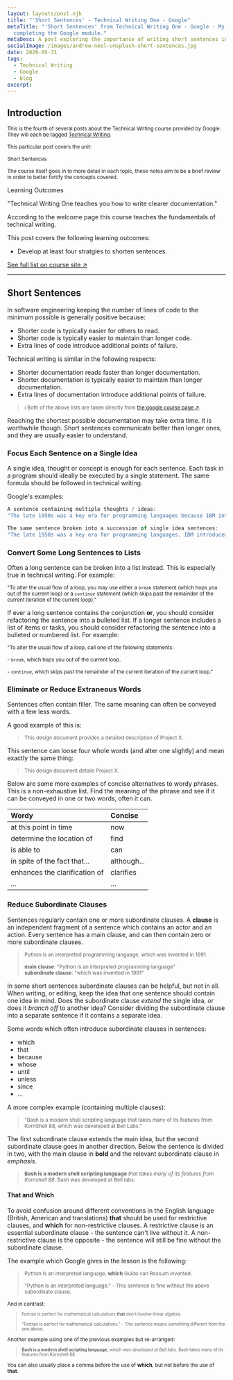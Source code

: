 ```yaml
---
layout: layouts/post.njk
title: "'Short Sentences' - Technical Writing One - Google"
metaTitle: "'Short Sentences' from Technical Writing One - Google - My experience
  completing the Google module."
metaDesc: A post exploring the importance of writing short sentences in technical writing. It covers a section of the technical writing one module provided by Google - written by Zachary Parsons.
socialImage: /images/andrew-neel-unsplash-short-sentences.jpg
date: 2020-05-31
tags:
  - Technical Writing
  - Google
  - blog
excerpt: 
---
```


## Introduction

<small>This is the fourth of several posts about the Technical Writing course provided by Google. They will each be tagged [Technical Writing](https://zacharyparsons.co.uk/tags/technical%20writing/).</small>

<small>This particular post covers the unit:</small>

<small>Short Sentences</small>

<small>The course itself goes in to more detail in each topic, these notes aim to be a brief review in order to better fortify the concepts covered.</small>

<div class="bg-highlight color-primary-shade pad-top-base pad-bottom-base text-300 pad-left-base">

<div class="pad-left-base gap-bottom-base">
<p class="text-500">Learning Outcomes</p>
"Technical Writing One teaches you how to write clearer documentation."

>
According to the welcome page this course teaches the fundamentals of technical writing.

This post covers the following learning outcomes:
</div>

- Develop at least four stratgies to shorten sentences.

<div class="pad-left-base pad-top-base">
<a class="button weight-bold font-base" target="_blank" href="https://developers.google.com/tech-writing/one#learning_objectives">See full list on course site ↗</a>
</div>

</div>

---

## Short Sentences

In software engineering keeping the number of lines of code to the minimum possible is generally positive because:

- Shorter code is typically easier for others to read.
- Shorter code is typically easier to maintain than longer code.
- Extra lines of code introduce additional points of failure.

Technical writing is similar in the following respects:

- Shorter documentation reads faster than longer documentation.
- Shorter documentation is typically easier to maintain than longer documentation.
- Extra lines of documentation introduce additional points of failure.

><small> ℹ Both of the above lists are taken directly from [the google course page ↗](https://developers.google.com/tech-writing/one/short-sentences).</small>

Reaching the shortest possible documentation may take extra time. It is worthwhile though. Short sentences communicate better than longer ones, and they are usually easier to understand.

### Focus Each Sentence on a Single Idea

A single idea, thought or concept is enough for each sentence. Each task in a program should ideally be executed by a single statement. The same formula should be followed in technical writing.

Google's examples:

```javascript
A sentence containing multiple thoughts / ideas:
"The late 1950s was a key era for programming languages because IBM introduced Fortran in 1957 and John McCarthy introduced Lisp the following year, which gave programmers both an iterative way of solving problems and a recursive way."

The same sentence broken into a succession of single idea sentences:
"The late 1950s was a key era for programming languages. IBM introduced Fortran in 1957. John McCarthy invented Lisp the following year. Consequently, by the late 1950s, programmers could solve problems iteratively or recursively."
```

### Convert Some Long Sentences to Lists

Often a long sentence can be broken into a list instead. This is especially true in technical writing. For example:

<small>"To alter the usual flow of a loop, you may use either a `break` statement (which hops you out of the current loop) or a `continue` statement (which skips past the remainder of the current iteration of the current loop)."</small>

If ever a long sentence contains the conjunction **or**, you should consider refactoring the sentence into a bulleted list. If a longer sentence includes a list of items or tasks, you should consider refactoring the sentence into a bulleted or numbered list. For example:

<small>"To alter the usual flow of a loop, call one of the following statements:</small>

<small> - `break`, which hops you out of the current loop.</small>

<small> - `continue`, which skips past the remainder of the current iteration of the current loop."</small>

### Eliminate or Reduce Extraneous Words

Sentences often contain filler. The same meaning can often be conveyed with a few less words.

A good example of this is:

><small>This design document provides a detailed description of Project X.</small>

This sentence can loose four whole words (and alter one slightly) and mean exactly the same thing:

><small>This design document details Project X.</small>

Below are some more examples of concise alternatives to wordy phrases. This is a non-exhaustive list. Find the meaning of the phrase and see if it can be conveyed in one or two words, often it can.

| Wordy                                 | Concise      |
|:--------------------------------------|:-------------|
| at this point in time                 | now          |
| determine the location of             | find         |
| is able to                            | can          |
| in spite of the fact that...          | although...  |
| enhances the clarification of         | clarifies    |
| ...                                   | ...          |

### Reduce Subordinate Clauses

Sentences regularly contain one or more subordinate clauses. A **clause** is an independent fragment of a sentence which contains an actor and an action. Every sentence has a main clause, and can then contain zero or more subordinate clauses.

><small>Python is an interpreted programming language, which was invented in 1991.</small>
>
><small>**main clause**: "Python is an interpreted programming language"</small><br>
><small>**subordinate clause**: "which was invented in 1991"</small>

In some short sentences subordinate clauses can be helpful, but not in all. When writing, or editing, keep the idea that one sentence should contain one idea in mind. Does the subordinate clause _extend_ the single idea, or does it _branch off_ to another idea? Consider dividing the subordinate clause into a separate sentence if it contains a separate idea.

Some words which often introduce subordinate clauses in sentences:

- which
- that
- because
- whose
- until
- unless
- since
- ...

A more complex example (containing multiple clauses):

><small>"Bash is a modern shell scripting language that takes many of its features from KornShell 88, which was developed at Bell Labs."</small><br>

The first subordinate clause extends the main idea, but the second subordinate clause goes in another direction. Below the sentence is divided in two, with the main clause in **bold** and the relevant subordinate clause in _emphasis_.

><small>**Bash is a modern shell scripting language** _that takes many of its features from Kornshell 88_. Bash was developed at Bell labs.</small>

#### **That** and **Which**

To avoid confusion around different conventions in the English language (British, American and translations) **that** should be used for restrictive clauses, and **which** for non-restrictive clauses. A restrictive clause is an essential subordinate clause - the sentence can't live without it. A non-restrictive clause is the opposite - the sentence will still be fine without the subordinate clause.

The example which Google gives in the lesson is the following:

><small>Python is an interpreted language, **which** Guido van Rossum invented.</small>
>
><small>"Python is an interpreted language." - This sentence is fine without the above subordinate clause.

And in contrast:

><small>Fortran is perfect for mathematical calculations **that** don't involve linear algebra.</small>
>
><small>"Fortran is perfect for mathematical calculations." - This sentence means something different from the one above.</small>

Another example using one of the previous examples but re-arranged:

><small>**Bash is a modern shell scripting language,** _which was developed at Bell labs_. Bash takes many of its features from Kornshell 88.</small>

You can also usually place a comma before the use of **which**, but not before the use of **that**.
